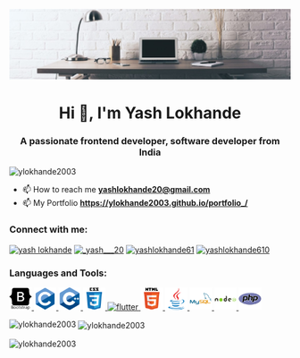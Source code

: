 ![logo](https://github.com/ylokhande2003/ylokhande2003/blob/main/linkdin.jpg)
<h1 align="center">Hi 👋, I'm Yash Lokhande</h1>
<h3 align="center">A passionate frontend developer, software developer from India</h3>

<p align="left"> <img src="https://komarev.com/ghpvc/?username=ylokhande2003&label=Profile%20views&color=0e75b6&style=flat" alt="ylokhande2003" /> </p>

- 📫 How to reach me **yashlokhande20@gmail.com**
- 📫 My  Portfolio **https://ylokhande2003.github.io/portfolio_/**

<h3 align="left">Connect with me:</h3>
<p align="left">
<a href="https://linkedin.com/in/yash lokhande" target="blank"><img align="center" src="https://raw.githubusercontent.com/rahuldkjain/github-profile-readme-generator/master/src/images/icons/Social/linked-in-alt.svg" alt="yash lokhande" height="30" width="40" /></a>
<a href="https://instagram.com/_yash___20" target="blank"><img align="center" src="https://raw.githubusercontent.com/rahuldkjain/github-profile-readme-generator/master/src/images/icons/Social/instagram.svg" alt="_yash___20" height="30" width="40" /></a>
<a href="https://www.codechef.com/users/yashlokhande61" target="blank"><img align="center" src="https://cdn.jsdelivr.net/npm/simple-icons@3.1.0/icons/codechef.svg" alt="yashlokhande61" height="30" width="40" /></a>
<a href="https://codeforces.com/profile/yashlokhande610" target="blank"><img align="center" src="https://raw.githubusercontent.com/rahuldkjain/github-profile-readme-generator/master/src/images/icons/Social/codeforces.svg" alt="yashlokhande610" height="30" width="40" /></a>
</p>

<h3 align="left">Languages and Tools:</h3>
<p align="left"> <a href="https://getbootstrap.com" target="_blank" rel="noreferrer"> <img src="https://raw.githubusercontent.com/devicons/devicon/master/icons/bootstrap/bootstrap-plain-wordmark.svg" alt="bootstrap" width="40" height="40"/> </a> <a href="https://www.cprogramming.com/" target="_blank" rel="noreferrer"> <img src="https://raw.githubusercontent.com/devicons/devicon/master/icons/c/c-original.svg" alt="c" width="40" height="40"/> </a> <a href="https://www.w3schools.com/cpp/" target="_blank" rel="noreferrer"> <img src="https://raw.githubusercontent.com/devicons/devicon/master/icons/cplusplus/cplusplus-original.svg" alt="cplusplus" width="40" height="40"/> </a> <a href="https://www.w3schools.com/css/" target="_blank" rel="noreferrer"> <img src="https://raw.githubusercontent.com/devicons/devicon/master/icons/css3/css3-original-wordmark.svg" alt="css3" width="40" height="40"/> </a> <a href="https://flutter.dev" target="_blank" rel="noreferrer"> <img src="https://www.vectorlogo.zone/logos/flutterio/flutterio-icon.svg" alt="flutter" width="40" height="40"/> </a> <a href="https://www.w3.org/html/" target="_blank" rel="noreferrer"> <img src="https://raw.githubusercontent.com/devicons/devicon/master/icons/html5/html5-original-wordmark.svg" alt="html5" width="40" height="40"/> </a> <a href="https://www.java.com" target="_blank" rel="noreferrer"> <img src="https://raw.githubusercontent.com/devicons/devicon/master/icons/java/java-original.svg" alt="java" width="40" height="40"/> </a> <a href="https://www.mysql.com/" target="_blank" rel="noreferrer"> <img src="https://raw.githubusercontent.com/devicons/devicon/master/icons/mysql/mysql-original-wordmark.svg" alt="mysql" width="40" height="40"/> </a> <a href="https://nodejs.org" target="_blank" rel="noreferrer"> <img src="https://raw.githubusercontent.com/devicons/devicon/master/icons/nodejs/nodejs-original-wordmark.svg" alt="nodejs" width="40" height="40"/> </a> <a href="https://www.php.net" target="_blank" rel="noreferrer"> <img src="https://raw.githubusercontent.com/devicons/devicon/master/icons/php/php-original.svg" alt="php" width="40" height="40"/> </a> </p>

<p><img align="left" src="https://github-readme-stats.vercel.app/api/top-langs?username=ylokhande2003&show_icons=true&locale=en&layout=compact" alt="ylokhande2003" /></p>

<p>&nbsp;<img align="center" src="https://github-readme-stats.vercel.app/api?username=ylokhande2003&show_icons=true&locale=en" alt="ylokhande2003" /></p>

<p><img align="center" src="https://github-readme-streak-stats.herokuapp.com/?user=ylokhande2003&" alt="ylokhande2003" /></p>

